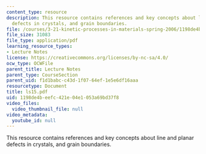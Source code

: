```yaml
---
content_type: resource
description: This resource contains references and key concepts about line and planar
  defects in crystals, and grain boundaries.
file: /courses/3-21-kinetic-processes-in-materials-spring-2006/1198de4beefc421e04e1053a69bd37f8_ls15.pdf
file_size: 31083
file_type: application/pdf
learning_resource_types:
- Lecture Notes
license: https://creativecommons.org/licenses/by-nc-sa/4.0/
ocw_type: OCWFile
parent_title: Lecture Notes
parent_type: CourseSection
parent_uid: f1d1babc-c43d-1f07-64ef-1e5e6df16aaa
resourcetype: Document
title: ls15.pdf
uid: 1198de4b-eefc-421e-04e1-053a69bd37f8
video_files:
  video_thumbnail_file: null
video_metadata:
  youtube_id: null
---
```

This resource contains references and key concepts about line and planar defects in crystals, and grain boundaries.